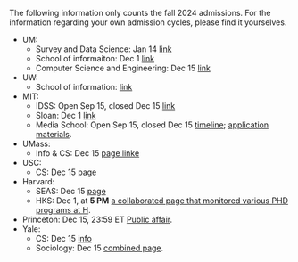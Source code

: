 The following information only counts the fall 2024 admissions. For the information regarding your own admission cycles, please find it yourselves.
* UM:
  * Survey and Data Science: Jan 14 [link](https://psm.isr.umich.edu/graduate-admissions)
  * School of informaiton: Dec 1 [link](https://www.si.umich.edu/programs/phd-information/how-do-i-apply)
  * Computer Science and Engineering: Dec 15 [link](https://cse.engin.umich.edu/academics/graduate/admissions/)
* UW:
  * School of information: [link](https://ischool.uw.edu/programs/phd/admissions#:~:text=Admissions%20Timeline,5%20deadline.)
* MIT:
  * IDSS: Open Sep 15, closed Dec 15 [link](https://idss.mit.edu/academics/ses_doc/app-faq/#:~:text=Applications%20open%20September%2015%20and%20are%20due%20December%2015.)
  * Sloan: Dec 1 [link](https://mitsloan.mit.edu/phd#admissions)
  * Media School: Open Sep 15, closed Dec 15 [timeline](https://www.media.mit.edu/posts/admissions-timeline/); [application materials](https://www.media.mit.edu/graduate-program/apply/).
* UMass:
  * Info & CS: Dec 15 [page linke](https://www.cics.umass.edu/admissions/application-instructions)
* USC:
  * CS: Dec 15 [page](https://www.cs.usc.edu/ph-d-application-information/)
* Harvard:
  * SEAS: Dec 15 [page](https://seas.harvard.edu/prospective-students/prospective-graduate-students/frequently-asked-questions-faqs-graduate#:~:text=December%2015%2C%202023%20is%20the,Master%20in%20Design%20Engineering%20programs.)
  * HKS: Dec 1, at **5 PM** [a collaborated page that monitored various PHD programs at H](https://gsas.harvard.edu/programs).
* Princeton: Dec 15, 23:59 ET [Public affair](https://spia.princeton.edu/graduate-admissions/phd-public-affairs/application).
* Yale:
  * CS: Dec 15 [info](https://cpsc.yale.edu/academics/graduate-program/yale-computer-science-phd-program-admissions-faq)
  * Sociology: Dec 15 [combined page](https://gsas.yale.edu/admissions/phdmasters-application-process/dates-deadlines).
